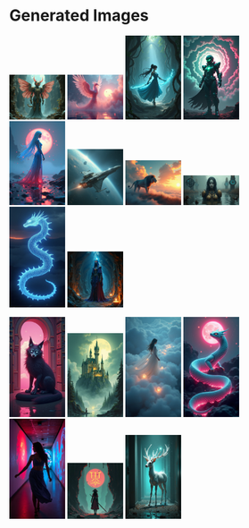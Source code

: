 # Generated Images



<img src="2025_07_05_01.png" width="100"/> <img src="2025_07_05_02.png" width="100"/> <img src="2025_07_05_03.png" width="100"/> <img src="2025_07_05_04.png" width="100"/> <img src="2025_07_05_05.png" width="100"/> <img src="2025_07_05_06.png" width="100"/> <img src="2025_07_05_07.png" width="100"/> <img src="2025_07_05_08.png" width="100"/> <img src="2025_07_05_09.png" width="100"/> <img src="2025_07_05_10.png" width="100"/>

<img src="2025_07_05_11.png" width="100"/> <img src="2025_07_05_12.png" width="100"/> <img src="2025_07_05_13.png" width="100"/> <img src="2025_07_05_14.png" width="100"/> <img src="2025_07_05_15.png" width="100"/> <img src="2025_07_05_16.png" width="100"/> <img src="2025_07_05_17.png" width="100"/>
